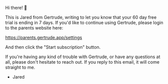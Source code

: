 Hi there! 👋

This is Jared from Gertrude, writing to let you know that your 60 day free trial is ending
in 7 days. If you'd like to continue using Gertrude, please login to the parents website
here:

https://parents.gertrude.app/settings

And then click the "Start subscription" button.

If you're having any kind of trouble with Gertrude, or have any questions at all, please
don't hesitate to reach out. If you reply to this email, it will come straight to me.

- Jared
